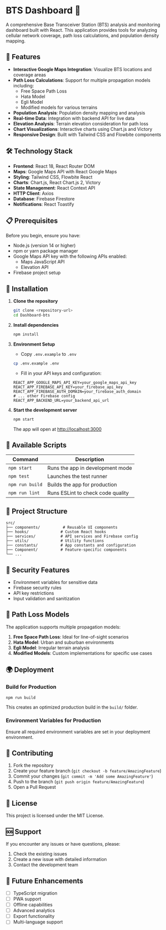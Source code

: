 # BTS Dashboard 📡

A comprehensive Base Transceiver Station (BTS) analysis and monitoring dashboard built with React. This application provides tools for analyzing cellular network coverage, path loss calculations, and population density mapping.

## 🚀 Features

- **Interactive Google Maps Integration**: Visualize BTS locations and coverage areas
- **Path Loss Calculations**: Support for multiple propagation models including:
  - Free Space Path Loss
  - Hata Model
  - Egli Model
  - Modified models for various terrains
- **Population Analysis**: Population density mapping and analysis
- **Real-time Data**: Integration with backend API for live data
- **Elevation Analysis**: Terrain elevation consideration for path loss
- **Chart Visualizations**: Interactive charts using Chart.js and Victory
- **Responsive Design**: Built with Tailwind CSS and Flowbite components

## 🛠️ Technology Stack

- **Frontend**: React 18, React Router DOM
- **Maps**: Google Maps API with React Google Maps
- **Styling**: Tailwind CSS, Flowbite React
- **Charts**: Chart.js, React Chart.js 2, Victory
- **State Management**: React Context API
- **HTTP Client**: Axios
- **Database**: Firebase Firestore
- **Notifications**: React Toastify

## 📋 Prerequisites

Before you begin, ensure you have:

- Node.js (version 14 or higher)
- npm or yarn package manager
- Google Maps API key with the following APIs enabled:
  - Maps JavaScript API
  - Elevation API
- Firebase project setup

## 🔧 Installation

1. **Clone the repository**
   ```bash
   git clone <repository-url>
   cd Dashboard-bts
   ```

2. **Install dependencies**
   ```bash
   npm install
   ```

3. **Environment Setup**
   - Copy `.env.example` to `.env`
   ```bash
   cp .env.example .env
   ```
   - Fill in your API keys and configuration:
   ```env
   REACT_APP_GOOGLE_MAPS_API_KEY=your_google_maps_api_key
   REACT_APP_FIREBASE_API_KEY=your_firebase_api_key
   REACT_APP_FIREBASE_AUTH_DOMAIN=your_firebase_auth_domain
   # ... other Firebase config
   REACT_APP_BACKEND_URL=your_backend_api_url
   ```

4. **Start the development server**
   ```bash
   npm start
   ```

   The app will open at [http://localhost:3000](http://localhost:3000)

## 🚦 Available Scripts

| Command | Description |
|---------|-------------|
| `npm start` | Runs the app in development mode |
| `npm test` | Launches the test runner |
| `npm run build` | Builds the app for production |
| `npm run lint` | Runs ESLint to check code quality |

## 📁 Project Structure

```
src/
├── components/          # Reusable UI components
├── hooks/              # Custom React hooks
├── services/           # API services and Firebase config
├── utils/              # Utility functions
├── constants/          # App constants and configuration
├── Component/          # Feature-specific components
└── ...
```

## 🔐 Security Features

- Environment variables for sensitive data
- Firebase security rules
- API key restrictions
- Input validation and sanitization

## 🧮 Path Loss Models

The application supports multiple propagation models:

1. **Free Space Path Loss**: Ideal for line-of-sight scenarios
2. **Hata Model**: Urban and suburban environments
3. **Egli Model**: Irregular terrain analysis
4. **Modified Models**: Custom implementations for specific use cases

## 🌍 Deployment

### Build for Production
```bash
npm run build
```

This creates an optimized production build in the `build/` folder.

### Environment Variables for Production
Ensure all required environment variables are set in your deployment environment.

## 🤝 Contributing

1. Fork the repository
2. Create your feature branch (`git checkout -b feature/AmazingFeature`)
3. Commit your changes (`git commit -m 'Add some AmazingFeature'`)
4. Push to the branch (`git push origin feature/AmazingFeature`)
5. Open a Pull Request

## 📄 License

This project is licensed under the MIT License.

## 🆘 Support

If you encounter any issues or have questions, please:
1. Check the existing issues
2. Create a new issue with detailed information
3. Contact the development team

## 🔮 Future Enhancements

- [ ] TypeScript migration
- [ ] PWA support
- [ ] Offline capabilities
- [ ] Advanced analytics
- [ ] Export functionality
- [ ] Multi-language support
